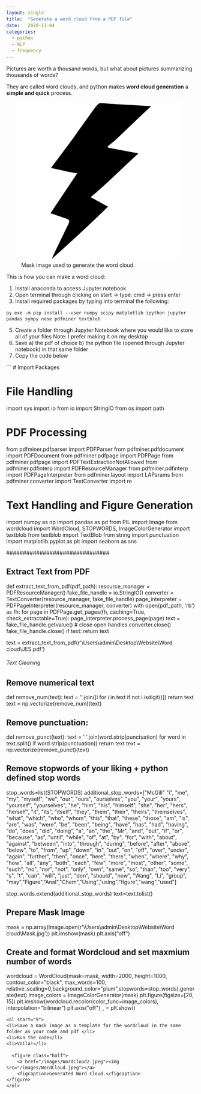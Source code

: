 ```yaml
---
layout: single
title:  "Generate a word cloud from a PDF file"
date:   2020-11-04
categories: 
  - python
  - NLP
  - frequency
---
```


Pictures are worth a thousand words, but what about pictures summarizing thousands of words?

They are called word clouds, and python makes **word cloud generation** a **simple and quick** process. 

<figure class="half">
  <a href="/images/Mask.jpg"><img src="/images/Mask.jpg"></a>
    <figcaption>Mask image used to generate the word cloud.</figcaption>
</figure>

This is how you can make a word cloud: 

<ol>
<li> Install anaconda to access Jupyter notebook</li>
<li> Open terminal through clicking on start -> type: cmd -> press enter</li>
<li> Install required packages by typing into terminal the following: </li>
</ol>

  ``` 
  py.exe -m pip install --user numpy scipy matplotlib ipython jupyter pandas sympy nose pdfminer textblob
  ```
<ol start="5">
<li> Create a folder through Jupyter Notebook where you would like to store all of your files Note: I prefer making it on my desktop</li>
<li> Save a) the pdf of choice b) the python file (opened through Jupyter notebook) in that same folder</li>
<li>Copy the code below</li>
</ol>
```
# Import Packages

# File Handling
import sys
import io
from io import StringIO
from os import path

# PDF Processing
from pdfminer.pdfparser import PDFParser
from pdfminer.pdfdocument import PDFDocument
from pdfminer.pdfpage import PDFPage
from pdfminer.pdfpage import PDFTextExtractionNotAllowed
from pdfminer.pdfinterp import PDFResourceManager
from pdfminer.pdfinterp import PDFPageInterpreter
from pdfminer.layout import LAParams
from pdfminer.converter import TextConverter
import re

# Text Handling and Figure Generation
import numpy as np
import pandas as pd
from PIL import Image
from wordcloud import WordCloud, STOPWORDS, ImageColorGenerator
import textblob
from textblob import TextBlob
from string import punctuation
import matplotlib.pyplot as plt
import seaborn as sns


###############################

## Extract Text from PDF
def extract_text_from_pdf(pdf_path):
    resource_manager = PDFResourceManager()
    fake_file_handle = io.StringIO()
    converter = TextConverter(resource_manager, fake_file_handle)
    page_interpreter = PDFPageInterpreter(resource_manager, converter)
    with open(pdf_path, 'rb') as fh:
        for page in PDFPage.get_pages(fh,
                                      caching=True,
                                      check_extractable=True):
            page_interpreter.process_page(page)
        text = fake_file_handle.getvalue()
    # close open handles
    converter.close()
    fake_file_handle.close()
    if text:
        return text


text = extract_text_from_pdf(r'\Users\admin\Desktop\Website\Word cloud\JES.pdf')

###### Text Cleaning ######

## Remove numerical text
def remove_num(text):
    text = ''.join([i for i in text if not i.isdigit()])
    return text
text = np.vectorize(remove_num)(text)


## Remove punctuation:
def remove_punct(text):
    text = ' '.join(word.strip(punctuation) for word in text.split() if word.strip(punctuation))
    return text
text = np.vectorize(remove_punct)(text)


## Remove stopwords of your liking + python defined stop words
stop_words=list(STOPWORDS)
additional_stop_words=["McGill" "i", "me", "my", "myself", "we", "our", "ours", "ourselves", "you", "your", "yours",
                         "yourself", "yourselves", "he", "him", "his", "himself", "she", "her", "hers", "herself", "it",
                         "its", "itself", "they", "them", "their", "theirs", "themselves", "what", "which", "who",
                         "whom", "this", "that", "these", "those", "am", "is", "are", "was", "were", "be", "been",
                         "being", "have", "has", "had", "having", "do", "does", "did", "doing", "a", "an", "the", "Mr",
                         "and", "but", "if", "or", "because", "as", "until", "while", "of", "at", "by", "for", "with",
                         "about", "against", "between", "into", "through", "during", "before", "after", "above",
                         "below", "to", "from", "up", "down", "in", "out", "on", "off", "over", "under", "again",
                         "further", "then", "once", "here", "there", "when", "where", "why", "how", "all", "any",
                         "both", "each", "few", "more", "most", "other", "some", "such", "no", "nor", "not", "only",
                         "own", "same", "so", "than", "too", "very", "s", "t", "can", "will", "just", "don", "should",
                         "now", "Wang", "Li", "group", "may","Figure","Anal","Chem","Using","using","figure","wang","used"]


stop_words.extend(additional_stop_words)
text=text.tolist()


## Prepare Mask Image
mask = np.array(Image.open(r'\Users\admin\Desktop\Website\Word cloud\Mask.jpg'))
plt.imshow(mask)
plt.axis("off")

## Create and format Wordcloud and set maxmium number of words 
wordcloud = WordCloud(mask=mask, width=2000, height=1000, contour_color="black", max_words=100, relative_scaling=0,background_color="plum",stopwords=stop_words).generate(text)
image_colors = ImageColorGenerator(mask)
plt.figure(figsize=[20, 15])
plt.imshow(wordcloud.recolor(color_func=image_colors), interpolation="bilinear")
plt.axis("off")
_ = plt.show()

```
<ol start="9">
<li>Save a mask image as a template for the wordcloud in the same folder as your code and pdf </li>
<li>Run the code</li>
<li>Voila!</li>
  
  <figure class="half">
    <a href="/images/WordCloud2.jpeg"><img src="/images/WordCloud.jpeg"></a>
    <figcaption>Generated Word Cloud.</figcaption>
</figure>
</ol>
